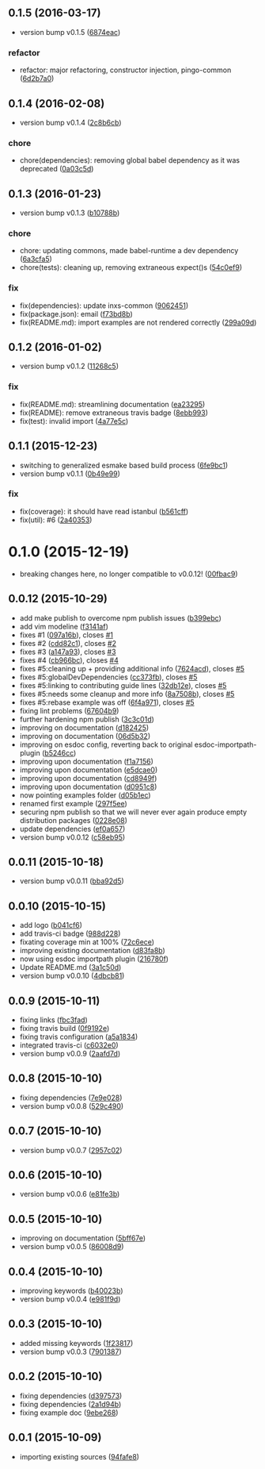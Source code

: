 <a name="0.1.5"></a>
## 0.1.5 (2016-03-17)


* version bump v0.1.5 ([6874eac](https://github.com/coldrye-es/inxs/commit/6874eac))

### refactor

* refactor: major refactoring, constructor injection, pingo-common ([6d2b7a0](https://github.com/coldrye-es/inxs/commit/6d2b7a0))



<a name="0.1.4"></a>
## 0.1.4 (2016-02-08)


* version bump v0.1.4 ([2c8b6cb](https://github.com/coldrye-es/inxs/commit/2c8b6cb))

### chore

* chore(dependencies): removing global babel dependency as it was deprecated ([0a03c5d](https://github.com/coldrye-es/inxs/commit/0a03c5d)) 



<a name="0.1.3"></a>
## 0.1.3 (2016-01-23)


* version bump v0.1.3 ([b10788b](https://github.com/coldrye-es/inxs/commit/b10788b))

### chore

* chore: updating commons, made babel-runtime a dev dependency ([6a3cfa5](https://github.com/coldrye-es/inxs/commit/6a3cfa5))
* chore(tests): cleaning up, removing extraneous expect()s ([54c0ef9](https://github.com/coldrye-es/inxs/commit/54c0ef9))

### fix

* fix(dependencies): update inxs-common ([9062451](https://github.com/coldrye-es/inxs/commit/9062451))
* fix(package.json): email ([f73bd8b](https://github.com/coldrye-es/inxs/commit/f73bd8b))
* fix(README.md): import examples are not rendered correctly ([299a09d](https://github.com/coldrye-es/inxs/commit/299a09d))



<a name="0.1.2"></a>
## 0.1.2 (2016-01-02)


* version bump v0.1.2 ([11268c5](https://github.com/coldrye-es/inxs/commit/11268c5))

### fix

* fix(README.md): streamlining documentation ([ea23295](https://github.com/coldrye-es/inxs/commit/ea23295))
* fix(README): remove extraneous travis badge ([8ebb993](https://github.com/coldrye-es/inxs/commit/8ebb993))
* fix(test): invalid import ([4a77e5c](https://github.com/coldrye-es/inxs/commit/4a77e5c))



<a name="0.1.1"></a>
## 0.1.1 (2015-12-23)


* switching to generalized esmake based build process ([6fe9bc1](https://github.com/coldrye-es/inxs/commit/6fe9bc1))
* version bump v0.1.1 ([0b49e99](https://github.com/coldrye-es/inxs/commit/0b49e99))

### fix

* fix(coverage): it should have read istanbul ([b561cff](https://github.com/coldrye-es/inxs/commit/b561cff))
* fix(util): #6 ([2a40353](https://github.com/coldrye-es/inxs/commit/2a40353))



<a name="0.1.0"></a>
# 0.1.0 (2015-12-19)


* breaking changes here, no longer compatible to v0.0.12! ([00fbac9](https://github.com/coldrye-es/inxs/commit/00fbac9))



<a name="0.0.12"></a>
## 0.0.12 (2015-10-29)


* add make publish to overcome npm publish issues ([b399ebc](https://github.com/coldrye-es/inxs/commit/b399ebc))
* add vim modeline ([f3141af](https://github.com/coldrye-es/inxs/commit/f3141af))
* fixes #1 ([097a16b](https://github.com/coldrye-es/inxs/commit/097a16b)), closes [#1](https://github.com/coldrye-es/inxs/issues/1)
* fixes #2 ([cdd82c1](https://github.com/coldrye-es/inxs/commit/cdd82c1)), closes [#2](https://github.com/coldrye-es/inxs/issues/2)
* fixes #3 ([a147a93](https://github.com/coldrye-es/inxs/commit/a147a93)), closes [#3](https://github.com/coldrye-es/inxs/issues/3)
* fixes #4 ([cb966bc](https://github.com/coldrye-es/inxs/commit/cb966bc)), closes [#4](https://github.com/coldrye-es/inxs/issues/4)
* fixes #5:cleaning up + providing additional info ([7624acd](https://github.com/coldrye-es/inxs/commit/7624acd)), closes [#5](https://github.com/coldrye-es/inxs/issues/5)
* fixes #5:globalDevDependencies ([cc373fb](https://github.com/coldrye-es/inxs/commit/cc373fb)), closes [#5](https://github.com/coldrye-es/inxs/issues/5)
* fixes #5:linking to contributing guide lines ([32db12e](https://github.com/coldrye-es/inxs/commit/32db12e)), closes [#5](https://github.com/coldrye-es/inxs/issues/5)
* fixes #5:needs some cleanup and more info ([8a7508b](https://github.com/coldrye-es/inxs/commit/8a7508b)), closes [#5](https://github.com/coldrye-es/inxs/issues/5)
* fixes #5:rebase example was off ([6f4a971](https://github.com/coldrye-es/inxs/commit/6f4a971)), closes [#5](https://github.com/coldrye-es/inxs/issues/5)
* fixing lint problems ([67604b9](https://github.com/coldrye-es/inxs/commit/67604b9))
* further hardening npm publish ([3c3c01d](https://github.com/coldrye-es/inxs/commit/3c3c01d))
* improving on documentation ([d182425](https://github.com/coldrye-es/inxs/commit/d182425))
* improving on documentation ([06d5b32](https://github.com/coldrye-es/inxs/commit/06d5b32))
* improving on esdoc config, reverting back to original esdoc-importpath-plugin ([b5246cc](https://github.com/coldrye-es/inxs/commit/b5246cc))
* improving upon documentation ([f1a7156](https://github.com/coldrye-es/inxs/commit/f1a7156))
* improving upon documentation ([e5dcae0](https://github.com/coldrye-es/inxs/commit/e5dcae0))
* improving upon documentation ([cd8949f](https://github.com/coldrye-es/inxs/commit/cd8949f))
* improving upon documentation ([d0951c8](https://github.com/coldrye-es/inxs/commit/d0951c8))
* now pointing examples folder ([d05b1ec](https://github.com/coldrye-es/inxs/commit/d05b1ec))
* renamed first example ([297f5ee](https://github.com/coldrye-es/inxs/commit/297f5ee))
* securing npm publish so that we will never ever again produce empty distribution packages ([0228e08](https://github.com/coldrye-es/inxs/commit/0228e08))
* update dependencies ([ef0a657](https://github.com/coldrye-es/inxs/commit/ef0a657))
* version bump v0.0.12 ([c58eb95](https://github.com/coldrye-es/inxs/commit/c58eb95))



<a name="0.0.11"></a>
## 0.0.11 (2015-10-18)


* version bump v0.0.11 ([bba92d5](https://github.com/coldrye-es/inxs/commit/bba92d5))



<a name="0.0.10"></a>
## 0.0.10 (2015-10-15)


* add logo ([b041cf6](https://github.com/coldrye-es/inxs/commit/b041cf6))
* add travis-ci badge ([988d228](https://github.com/coldrye-es/inxs/commit/988d228))
* fixating coverage min at 100% ([72c6ece](https://github.com/coldrye-es/inxs/commit/72c6ece))
* improving existing documentation ([d83fa8b](https://github.com/coldrye-es/inxs/commit/d83fa8b))
* now using esdoc importpath plugin ([216780f](https://github.com/coldrye-es/inxs/commit/216780f))
* Update README.md ([3a1c50d](https://github.com/coldrye-es/inxs/commit/3a1c50d))
* version bump v0.0.10 ([4dbcb81](https://github.com/coldrye-es/inxs/commit/4dbcb81))



<a name="0.0.9"></a>
## 0.0.9 (2015-10-11)


* fixing links ([fbc3fad](https://github.com/coldrye-es/inxs/commit/fbc3fad))
* fixing travis build ([0f9192e](https://github.com/coldrye-es/inxs/commit/0f9192e))
* fixing travis configuration ([a5a1834](https://github.com/coldrye-es/inxs/commit/a5a1834))
* integrated travis-ci ([c6032e0](https://github.com/coldrye-es/inxs/commit/c6032e0))
* version bump v0.0.9 ([2aafd7d](https://github.com/coldrye-es/inxs/commit/2aafd7d))



<a name="0.0.8"></a>
## 0.0.8 (2015-10-10)


* fixing dependencies ([7e9e028](https://github.com/coldrye-es/inxs/commit/7e9e028))
* version bump v0.0.8 ([529c490](https://github.com/coldrye-es/inxs/commit/529c490))



<a name="0.0.7"></a>
## 0.0.7 (2015-10-10)


* version bump v0.0.7 ([2957c02](https://github.com/coldrye-es/inxs/commit/2957c02))



<a name="0.0.6"></a>
## 0.0.6 (2015-10-10)


* version bump v0.0.6 ([e81fe3b](https://github.com/coldrye-es/inxs/commit/e81fe3b))



<a name="0.0.5"></a>
## 0.0.5 (2015-10-10)


* improving on documentation ([5bff67e](https://github.com/coldrye-es/inxs/commit/5bff67e))
* version bump v0.0.5 ([86008d9](https://github.com/coldrye-es/inxs/commit/86008d9))



<a name="0.0.4"></a>
## 0.0.4 (2015-10-10)


* improving keywords ([b40023b](https://github.com/coldrye-es/inxs/commit/b40023b))
* version bump v0.0.4 ([e981f9d](https://github.com/coldrye-es/inxs/commit/e981f9d))



<a name="0.0.3"></a>
## 0.0.3 (2015-10-10)


* added missing keywords ([1f23817](https://github.com/coldrye-es/inxs/commit/1f23817))
* version bump v0.0.3 ([7901387](https://github.com/coldrye-es/inxs/commit/7901387))



<a name="0.0.2"></a>
## 0.0.2 (2015-10-10)


* fixing dependencies ([d397573](https://github.com/coldrye-es/inxs/commit/d397573))
* fixing dependencies ([2a1d94b](https://github.com/coldrye-es/inxs/commit/2a1d94b))
* fixing example doc ([9ebe268](https://github.com/coldrye-es/inxs/commit/9ebe268))



<a name="0.0.1"></a>
## 0.0.1 (2015-10-09)


* importing existing sources ([94fafe8](https://github.com/coldrye-es/inxs/commit/94fafe8))



